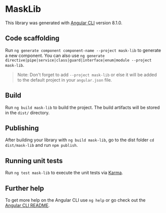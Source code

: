 # MaskLib

This library was generated with [Angular CLI](https://github.com/angular/angular-cli) version 8.1.0.

## Code scaffolding

Run `ng generate component component-name --project mask-lib` to generate a new component. You can also use `ng generate directive|pipe|service|class|guard|interface|enum|module --project mask-lib`.
> Note: Don't forget to add `--project mask-lib` or else it will be added to the default project in your `angular.json` file. 

## Build

Run `ng build mask-lib` to build the project. The build artifacts will be stored in the `dist/` directory.

## Publishing

After building your library with `ng build mask-lib`, go to the dist folder `cd dist/mask-lib` and run `npm publish`.

## Running unit tests

Run `ng test mask-lib` to execute the unit tests via [Karma](https://karma-runner.github.io).

## Further help

To get more help on the Angular CLI use `ng help` or go check out the [Angular CLI README](https://github.com/angular/angular-cli/blob/master/README.md).
